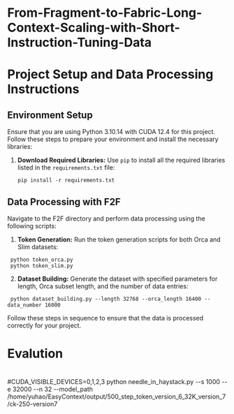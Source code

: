 # From-Fragment-to-Fabric-Long-Context-Scaling-with-Short-Instruction-Tuning-Data



# Project Setup and Data Processing Instructions

## Environment Setup

Ensure that you are using Python 3.10.14 with CUDA 12.4 for this project. Follow these steps to prepare your environment and install the necessary libraries:

1. **Download Required Libraries:**
   Use `pip` to install all the required libraries listed in the `requirements.txt` file:
   ```
   pip install -r requirements.txt
   ```

## Data Processing with F2F

Navigate to the F2F directory and perform data processing using the following scripts:

1. **Token Generation:**
   Run the token generation scripts for both Orca and Slim datasets:
  ```
   python token_orca.py
   python token_slim.py
  ```

2. **Dataset Building:**
   Generate the dataset with specified parameters for length, Orca subset length, and the number of data entries:
  ```
   python dataset_building.py --length 32768 --orca_length 16400 --data_number 16000
  ```

Follow these steps in sequence to ensure that the data is processed correctly for your project.



# Evalution
#
#

#CUDA_VISIBLE_DEVICES=0,1,2,3 python needle_in_haystack.py  --s 1000 --e 32000 --n 32 --model_path /home/yuhao/EasyContext/output/500_step_token_version_6_32K_version_7/ck-250-version7